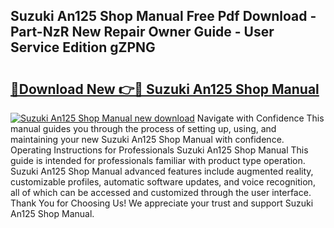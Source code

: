 ## Suzuki An125 Shop Manual Free Pdf Download - Part-NzR New Repair Owner Guide - User Service Edition gZPNG

# <h2><a href="http://bc68846.oget.top/?id=Suzuki+An125+Shop+Manual">🔗Download New 👉🔴 Suzuki An125 Shop Manual</a></h2>

[![Suzuki An125 Shop Manual new download](https://i.imgur.com/5g1atiW.png)](http://bc68846.oget.top/?id=Suzuki+An125+Shop+Manual)
Navigate with Confidence This manual guides you through the process of setting up, using, and maintaining your new Suzuki An125 Shop Manual with confidence. Operating Instructions for Professionals Suzuki An125 Shop Manual This guide is intended for professionals familiar with product type operation. Suzuki An125 Shop Manual advanced features include augmented reality, customizable profiles, automatic software updates, and voice recognition, all of which can be accessed and customized through the user interface. Thank You for Choosing Us! We appreciate your trust and support Suzuki An125 Shop Manual.
